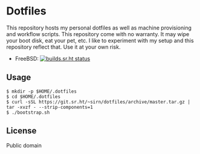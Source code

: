 # Dotfiles

This repository hosts my personal dotfiles as well as machine provisioning and workflow scripts. This repository come with no warranty. It may wipe your boot disk, eat your pet, etc. I like to experiment with my setup and this repository reflect that. Use it at your own risk.

-   FreeBSD: [![builds.sr.ht status](https://builds.sr.ht/~sirn/dotfiles/freebsd.yml.svg)](https://builds.sr.ht/~sirn/dotfiles/freebsd.yml?)

## Usage

```shell
$ mkdir -p $HOME/.dotfiles
$ cd $HOME/.dotfiles
$ curl -sSL https://git.sr.ht/~sirn/dotfiles/archive/master.tar.gz | tar -xvzf - --strip-components=1
$ ./bootstrap.sh
```

## License

Public domain
